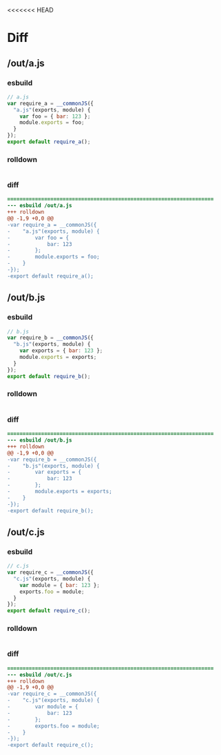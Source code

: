 <<<<<<< HEAD
# Diff
## /out/a.js
### esbuild
```js
// a.js
var require_a = __commonJS({
  "a.js"(exports, module) {
    var foo = { bar: 123 };
    module.exports = foo;
  }
});
export default require_a();
```
### rolldown
```js

```
### diff
```diff
===================================================================
--- esbuild	/out/a.js
+++ rolldown	
@@ -1,9 +0,0 @@
-var require_a = __commonJS({
-    "a.js"(exports, module) {
-        var foo = {
-            bar: 123
-        };
-        module.exports = foo;
-    }
-});
-export default require_a();

```
## /out/b.js
### esbuild
```js
// b.js
var require_b = __commonJS({
  "b.js"(exports, module) {
    var exports = { bar: 123 };
    module.exports = exports;
  }
});
export default require_b();
```
### rolldown
```js

```
### diff
```diff
===================================================================
--- esbuild	/out/b.js
+++ rolldown	
@@ -1,9 +0,0 @@
-var require_b = __commonJS({
-    "b.js"(exports, module) {
-        var exports = {
-            bar: 123
-        };
-        module.exports = exports;
-    }
-});
-export default require_b();

```
## /out/c.js
### esbuild
```js
// c.js
var require_c = __commonJS({
  "c.js"(exports, module) {
    var module = { bar: 123 };
    exports.foo = module;
  }
});
export default require_c();
```
### rolldown
```js

```
### diff
```diff
===================================================================
--- esbuild	/out/c.js
+++ rolldown	
@@ -1,9 +0,0 @@
-var require_c = __commonJS({
-    "c.js"(exports, module) {
-        var module = {
-            bar: 123
-        };
-        exports.foo = module;
-    }
-});
-export default require_c();

```